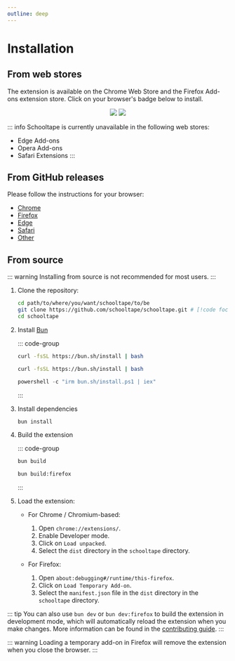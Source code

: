 ```yaml
---
outline: deep
---
```


# Installation

## From web stores

The extension is available on the Chrome Web Store and the Firefox Add-ons extension store. Click on your browser's badge below to install.

<p align="center">
  <a href="https://addons.mozilla.org/en-US/firefox/addon/schooltape/"><img src="https://img.shields.io/badge/Firefox_Add--ons-f5a97f?style=for-the-badge&logo=Firefox-Browser&logoColor=24273a"></a>
  <a href="https://chromewebstore.google.com/detail/schooltape/denkadefchjkchlefgfhdmabagdcefhf"><img src="https://img.shields.io/badge/Chrome_Web_Store-b7bdf8?style=for-the-badge&logo=GoogleChrome&logoColor=24273a"></a>
</p>

::: info
Schooltape is currently unavailable in the following web stores:

- Edge Add-ons
- Opera Add-ons
- Safari Extensions
:::

## From GitHub releases

Please follow the instructions for your browser:

- [Chrome](chrome.md)
- [Firefox](firefox.md)
- [Edge](edge.md)
- [Safari](safari.md)
- [Other](chrome.md)

## From source

::: warning
Installing from source is not recommended for most users.
:::

1. Clone the repository:

   ```sh
   cd path/to/where/you/want/schooltape/to/be
   git clone https://github.com/schooltape/schooltape.git # [!code focus]
   cd schooltape
   ```

2. Install [Bun](https://bun.sh/)

   ::: code-group

   ```bash [Linux]
   curl -fsSL https://bun.sh/install | bash
   ```

   ```bash [MacOS]
   curl -fsSL https://bun.sh/install | bash
   ```

   ```powershell [Windows]
   powershell -c "irm bun.sh/install.ps1 | iex"
   ```

   :::

3. Install dependencies

   ```bash
   bun install
   ```

4. Build the extension

   ::: code-group

   ```bash [Chrome]
   bun build
   ```

   ```bash [Firefox]
   bun build:firefox
   ```

   :::

5. Load the extension:

   - For Chrome / Chromium-based:

     1. Open `chrome://extensions/`.
     2. Enable Developer mode.
     3. Click on `Load unpacked`.
     4. Select the `dist` directory in the `schooltape` directory.

   - For Firefox:
     1. Open `about:debugging#/runtime/this-firefox`.
     2. Click on `Load Temporary Add-on`.
     3. Select the `manifest.json` file in the `dist` directory in the `schooltape` directory.

::: tip
You can also use `bun dev` or `bun dev:firefox` to build the extension in development mode, which will automatically reload the extension when you make changes. More information can be found in the [contributing guide](/contributing/index.md).
:::

::: warning
Loading a temporary add-on in Firefox will remove the extension when you close the browser.
:::
